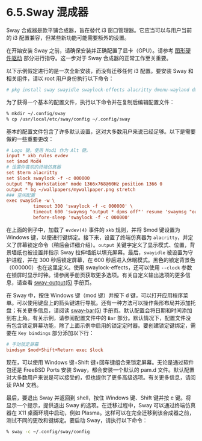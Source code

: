 # 6.5.Sway 混成器

Sway 合成器是款平铺合成器，旨在替代 i3 窗口管理器。它应当可以与用户当前的 i3 配置兼容，但某些新功能可能需要额外的设置。

在开始安装 Sway 之前，请确保安装并正确配置了显卡（GPU）。请参考 [图形硬件驱动](https://docs.freebsd.org/en/books/handbook/x11/#x-graphic-card-drivers) 部分进行指导。这一步对于 Sway 合成器的正常工作至关重要。

以下示例假定进行的是一次全新安装，而没有迁移任何 i3 配置。要安装 Sway 和相关组件，请以 root 用户身份执行以下命令：

```sh
# pkg install sway swayidle swaylock-effects alacritty dmenu-wayland dmenu
```

为了获得一个基本的配置文件，执行以下命令并在复制后编辑配置文件：

```sh
% mkdir ~/.config/sway
% cp /usr/local/etc/sway/config ~/.config/sway
```

基本的配置文件包含了许多默认设置，这对大多数用户来说已经足够。以下是需要做的一些重要更改：

```ini
# Logo 键。使用 Mod1 作为 Alt 键。
input * xkb_rules evdev
set $mod Mod4
# 设置你喜欢的终端仿真器
set $term alacritty
set $lock swaylock -f -c 000000
output "My Workstation" mode 1366x768@60Hz position 1366 0
output * bg ~/wallpapers/mywallpaper.png stretch
### 空闲配置
exec swayidle -w \
          timeout 300 'swaylock -f -c 000000' \
          timeout 600 'swaymsg "output * dpms off"' resume 'swaymsg "output * dpms on"' \
          before-sleep 'swaylock -f -c 000000'
```

在上面的例子中，加载了 `evdev(4)` 事件的 `xkb` 规则，并将 \$mod 键设置为 Windows 键，以便进行键绑定。接下来，设置了终端仿真器为 `alacritty`，并定义了屏幕锁定命令（稍后会详细介绍）。`output` 关键字定义了显示模式、位置，背景墙纸也被设置并指示 Sway 拉伸墙纸以填充屏幕。最后，`swayidle` 被设置为守护进程，并在 300 秒后锁定屏幕，在 600 秒后进入休眠模式。黑色的锁定背景色（000000）也在这里定义。使用 swaylock-effects，还可以使用 `--clock` 参数在锁屏时显示时钟。请参阅手册页获取更多选项。有关自定义输出选项的更多信息，请查看 [sway-output(5)](https://man.freebsd.org/cgi/man.cgi?query=sway-output&sektion=5&format=html) 手册页。

在 Sway 中，按住 Windows 键（mod 键）并按下 <kbd>d</kbd> 键，可以打开应用程序菜单。可以使用键盘上的箭头键进行导航。还有一种方法可以操作条形布局并添加托盘；有关更多信息，请阅读 [sway-bar(5)](https://man.freebsd.org/cgi/man.cgi?query=sway-bar&sektion=5&format=html) 手册页。默认配置会将日期和时间添加到右上角。有关示例，请参阅配置文件中的 `Bar` 部分。默认情况下，配置文件没有包含锁定屏幕功能，除了上面示例中启用的锁定定时器。要创建锁定键绑定，需要在 `Key bindings` 部分添加以下行：

```ini
# 手动锁定屏幕
bindsym $mod+Shift+Return exec $lock
```

现在，可以使用 Windows 键+Shift 键+回车键组合来锁定屏幕。无论是通过软件包还是 FreeBSD Ports  安装 Sway，都会安装一个默认的 pam.d 文件。默认配置对大多数用户来说是可以接受的，但也提供了更多高级选项。有关更多信息，请阅读 PAM 文档。

最后，要退出 Sway 并返回到 shell，按住 Windows 键、Shift 键并按 <kbd>e</kbd> 键。将显示一个提示，提供退出 Sway 的选项。在迁移过程中，Sway 可以通过终端仿真器在 X11 桌面环境中启动，例如 Plasma。这样可以在完全迁移到该合成器之前，测试不同的更改和键绑定。要启动 Sway，请执行以下命令：

```sh
% sway -c ~/.config/sway/config
```
